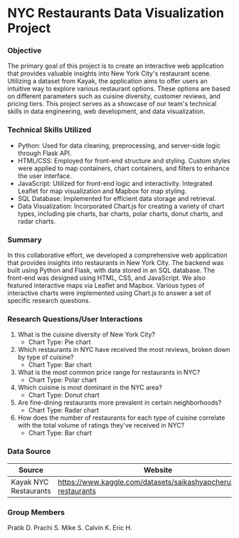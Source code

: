 # NYC Restaurants Data Visualization Project
### Objective
The primary goal of this project is to create an interactive web application that provides valuable insights into New York City's restaurant scene. Utilizing a dataset from Kayak, the application aims to offer users an intuitive way to explore various restaurant options. These options are based on different parameters such as cuisine diversity, customer reviews, and pricing tiers. This project serves as a showcase of our team's technical skills in data engineering, web development, and data visualization.

### Technical Skills Utilized
- Python: Used for data cleaning, preprocessing, and server-side logic through Flask API.
- HTML/CSS: Employed for front-end structure and styling. Custom styles were applied to map containers, chart containers, and filters to enhance the user interface.
- JavaScript: Utilized for front-end logic and interactivity. Integrated Leaflet for map visualization and Mapbox for map styling.
- SQL Database: Implemented for efficient data storage and retrieval.
- Data Visualization: Incorporated Chart.js for creating a variety of chart types, including pie charts, bar charts, polar charts, donut charts, and radar charts.

### Summary
In this collaborative effort, we developed a comprehensive web application that provides insights into restaurants in New York City. The backend was built using Python and Flask, with data stored in an SQL database. The front-end was designed using HTML, CSS, and JavaScript. We also featured interactive maps via Leaflet and Mapbox. Various types of interactive charts were implemented using Chart.js to answer a set of specific research questions.

### Research Questions/User Interactions
1. What is the cuisine diversity of New York City?
	- Chart Type: Pie chart
1. Which restaurants in NYC have received the most reviews, broken down by type of cuisine?
	- Chart Type: Bar chart
1. What is the most common price range for restaurants in NYC?
	- Chart Type: Polar chart
1. Which cuisine is most dominant in the NYC area?
	- Chart Type: Donut chart
1. Are fine-dining restaurants more prevalent in certain neighborhoods?
	- Chart Type: Radar chart
1. How does the number of restaurants for each type of cuisine correlate with the total volume of ratings they've received in NYC?
	- Chart Type: Bar chart

### Data Source
|Source|Website|
|---|---|
|Kayak NYC Restaurants|https://www.kaggle.com/datasets/saikashyapcheruku/nyc-restaurants|


### Group Members

Pratik D.
Prachi S.
Mike S.
Calvin K.
Eric H.